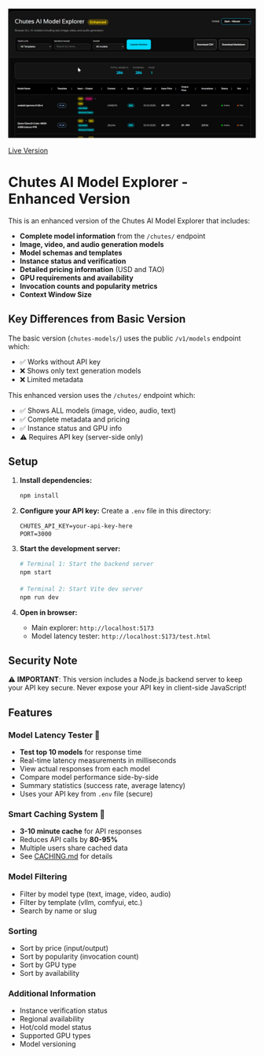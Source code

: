 [![Open Graph Image](public/og-image.png)](public/og-image.png)

[Live Version](https://extra.wuu73.org/chu/)

# Chutes AI Model Explorer - Enhanced Version

This is an enhanced version of the Chutes AI Model Explorer that includes:

- **Complete model information** from the `/chutes/` endpoint
- **Image, video, and audio generation models**
- **Model schemas and templates**
- **Instance status and verification**
- **Detailed pricing information** (USD and TAO)
- **GPU requirements and availability**
- **Invocation counts and popularity metrics**
- **Context Window Size**

## Key Differences from Basic Version

The basic version (`chutes-models/`) uses the public `/v1/models` endpoint which:
- ✅ Works without API key
- ❌ Shows only text generation models
- ❌ Limited metadata

This enhanced version uses the `/chutes/` endpoint which:
- ✅ Shows ALL models (image, video, audio, text)
- ✅ Complete metadata and pricing
- ✅ Instance status and GPU info
- ⚠️ Requires API key (server-side only)

## Setup

1. **Install dependencies:**
   ```bash
   npm install
   ```

2. **Configure your API key:**
   Create a `.env` file in this directory:
   ```env
   CHUTES_API_KEY=your-api-key-here
   PORT=3000
   ```

3. **Start the development server:**
   ```bash
   # Terminal 1: Start the backend server
   npm start

   # Terminal 2: Start Vite dev server
   npm run dev
   ```

4. **Open in browser:**
   - Main explorer: `http://localhost:5173`
   - Model latency tester: `http://localhost:5173/test.html`

## Security Note

⚠️ **IMPORTANT**: This version includes a Node.js backend server to keep your API key secure. Never expose your API key in client-side JavaScript!

## Features

### Model Latency Tester 🧪
- **Test top 10 models** for response time
- Real-time latency measurements in milliseconds
- View actual responses from each model
- Compare model performance side-by-side
- Summary statistics (success rate, average latency)
- Uses your API key from `.env` file (secure)

### Smart Caching System 💾
- **3-10 minute cache** for API responses
- Reduces API calls by **80-95%**
- Multiple users share cached data
- See [CACHING.md](CACHING.md) for details

### Model Filtering
- Filter by model type (text, image, video, audio)
- Filter by template (vllm, comfyui, etc.)
- Search by name or slug

### Sorting
- Sort by price (input/output)
- Sort by popularity (invocation count)
- Sort by GPU type
- Sort by availability

### Additional Information
- Instance verification status
- Regional availability
- Hot/cold model status
- Supported GPU types
- Model versioning
